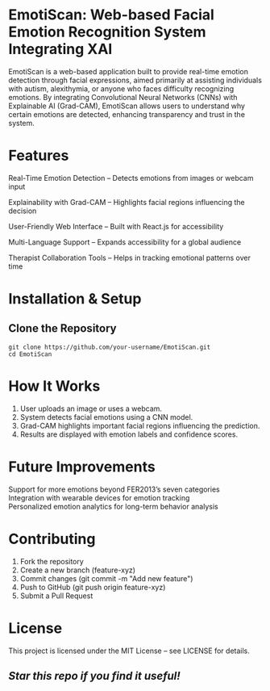 
# EmotiScan: Web-based Facial Emotion Recognition System Integrating XAI
EmotiScan is a web-based application built to provide real-time emotion detection through facial expressions, aimed primarily at assisting individuals with autism, alexithymia, or anyone who faces difficulty recognizing emotions. By integrating Convolutional Neural Networks (CNNs) with Explainable AI (Grad-CAM), EmotiScan allows users to understand why certain emotions are detected, enhancing transparency and trust in the system.


#  Features
   Real-Time Emotion Detection – Detects emotions from images or webcam input  

   Explainability with Grad-CAM – Highlights facial regions influencing the decision 

   User-Friendly Web Interface – Built with React.js for accessibility  

   Multi-Language Support – Expands accessibility for a global audience  

   Therapist Collaboration Tools – Helps in tracking emotional patterns over time  


#  Installation & Setup
##  Clone the Repository
```
git clone https://github.com/your-username/EmotiScan.git
cd EmotiScan
```

#  How It Works
1. User uploads an image or uses a webcam.  
2. System detects facial emotions using a CNN model.  
3. Grad-CAM highlights important facial regions influencing the prediction.  
4. Results are displayed with emotion labels and confidence scores.     

#  Future Improvements
   Support for more emotions beyond FER2013’s seven categories  
   Integration with wearable devices for emotion tracking  
   Personalized emotion analytics for long-term behavior analysis 

#  Contributing
1. Fork the repository  
2. Create a new branch (feature-xyz)  
3. Commit changes (git commit -m "Add new feature")  
4. Push to GitHub (git push origin feature-xyz)  
5. Submit a Pull Request  

#  License
This project is licensed under the MIT License – see LICENSE for details.  

##  *Star this repo if you find it useful!* 




